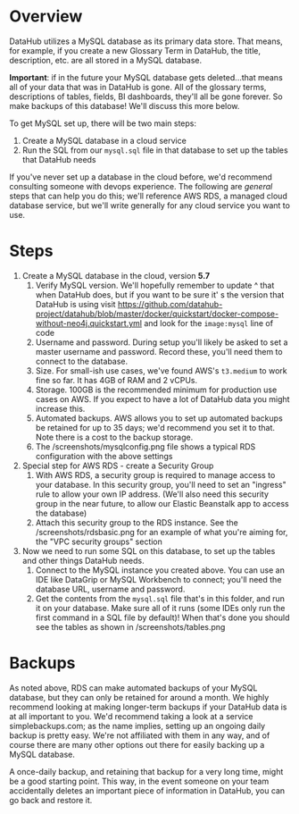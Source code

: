 # Overview
DataHub utilizes a MySQL database as its primary data store. That means, for example, if you create a new Glossary Term in DataHub, the title, description, etc. are all stored in a MySQL database.

**Important**: if in the future your MySQL database gets deleted...that means all of your data that was in DataHub is gone. All of the glossary terms, descriptions of tables, fields, BI dashboards, they'll all be gone forever. So make backups of this database! We'll discuss this more below.

To get MySQL set up, there will be two main steps:
1. Create a MySQL database in a cloud service
2. Run the SQL from our `mysql.sql` file in that database to set up the tables that DataHub needs

If you've never set up a database in the cloud before, we'd recommend consulting someone with devops experience. The following are *general* steps that can help you do this; we'll reference AWS RDS, a managed cloud database service, but we'll write generally for any cloud service you want to use.

# Steps
1. Create a MySQL database in the cloud, version **5.7**
   1. Verify MySQL version. We'll hopefully remember to update ^ that when DataHub does, but if you want to be sure it' s the version that DataHub is using visit https://github.com/datahub-project/datahub/blob/master/docker/quickstart/docker-compose-without-neo4j.quickstart.yml and look for the `image:mysql` line of code 
   2. Username and password. During setup you'll likely be asked to set a master username and password. Record these, you'll need them to connect to the database.
   3. Size. For small-ish use cases, we've found AWS's `t3.medium` to work fine so far. It has 4GB of RAM and 2 vCPUs.
   4. Storage. 100GB is the recommended minimum for production use cases on AWS. If you expect to have a lot of DataHub data you might increase this.
   5. Automated backups. AWS allows you to set up automated backups be retained for up to 35 days; we'd recommend you set it to that. Note there is a cost to the backup storage.
   6. The /screenshots/mysqlconfig.png file shows a typical RDS configuration with the above settings
2. Special step for AWS RDS - create a Security Group
   1. With AWS RDS, a security group is required to manage access to your database. In this security group, you'll need to set an "ingress" rule to allow your own IP address. (We'll also need this security group in the near future, to allow our Elastic Beanstalk app to access the database)
   2. Attach this security group to the RDS instance. See the /screenshots/rdsbasic.png for an example of what you're aiming for, the "VPC security groups" section
3. Now we need to run some SQL on this database, to set up the tables and other things DataHub needs.
   1. Connect to the MySQL instance you created above. You can use an IDE like DataGrip or MySQL Workbench to connect; you'll need the database URL, username and password.
   2. Get the contents from the `mysql.sql` file that's in this folder, and run it on your database. Make sure all of it runs (some IDEs only run the first command in a SQL file by default)! When that's done you should see the tables as shown in /screenshots/tables.png

# Backups
As noted above, RDS can make automated backups of your MySQL database, but they can only be retained for around a month. We highly recommend looking at making longer-term backups if your DataHub data is at all important to you. We'd recommend taking a look at a service simplebackups.com; as the name implies, setting up an ongoing daily backup is pretty easy. We're not affiliated with them in any way, and of course there are many other options out there for easily backing up a MySQL database.

A once-daily backup, and retaining that backup for a very long time, might be a good starting point. This way, in the event someone on your team accidentally deletes an important piece of information in DataHub, you can go back and restore it.
